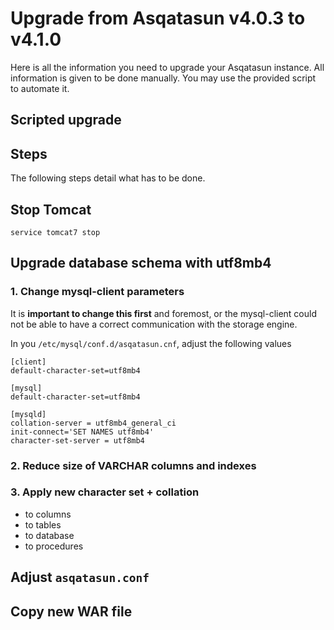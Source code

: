 # Upgrade from Asqatasun v4.0.3 to v4.1.0

Here is all the information you need to upgrade your Asqatasun instance. All information is given to be done manually.
You may use the provided script to automate it.

## Scripted upgrade

## Steps

The following steps detail what has to be done.

## Stop Tomcat

```
service tomcat7 stop
```

## Upgrade database schema with utf8mb4

### 1. Change mysql-client parameters

It is **important to change this first** and foremost, or the mysql-client could not be able to have a
correct communication with the storage engine.

In you `/etc/mysql/conf.d/asqatasun.cnf`, adjust the following values

```
[client]
default-character-set=utf8mb4

[mysql]
default-character-set=utf8mb4

[mysqld]
collation-server = utf8mb4_general_ci
init-connect='SET NAMES utf8mb4'
character-set-server = utf8mb4
```

### 2. Reduce size of VARCHAR columns and indexes

### 3. Apply new character set + collation

* to columns
* to tables
* to database
* to procedures

## Adjust `asqatasun.conf`

## Copy new WAR file
